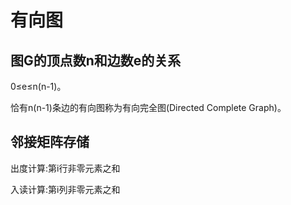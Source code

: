 # 有向图

## 图G的顶点数n和边数e的关系

0≤e≤n(n-1)。

恰有n(n-1)条边的有向图称为有向完全图(Directed Complete Graph)。

## 邻接矩阵存储

出度计算:第i行非零元素之和

入读计算:第i列非零元素之和